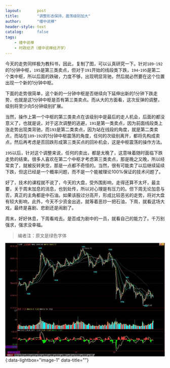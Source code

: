 ```yaml
---
layout:       post
title:        "调整形态保持，震荡级别加大"
author:       "缠中说禅"
header-style: text
catalog:      false
tags:
    - 缠中说禅
    - 时政经济（缠中说禅经济学）
---
```


今天的走势同样极为教科书，因此，复制了图，可以认真研究一下。针对`189`-`192`的1分钟中枢，`195`是第三类卖点，但对于`191`开始的线段类下跌，`194`-`195`是第二个类中枢，所以后面的跌破，力度不够，出现明显背驰，然后就必然要在这个位置出现一个新的1分钟中枢。



下面的走势很简单，这个新的一分钟中枢是否继续向下延伸出新的1分钟下跌走势，也就是这1分钟中枢是否有第三类卖点。而从大的方面看，这次反弹的调整，级别将至少向5分钟级别扩展。



当然，操作上第一个中枢的第三类卖点在该级别中是最后的走人机会，后面的都没意义了，也就是说，对于这次调整的逃避，`191`是第一类卖点，因为前面线段类上涨走势出现类背驰，而`193`是第二类卖点，因为站在线段的角度，就是第二类卖点，而站在`189`-`192`的1分钟中枢震荡的角度，任何的次级别离开，都将先构成卖点，然后再考虑是否回跌形成第三类买点的回补机会，这是中枢震荡的操作方法。



`195`以后，针对这个调整来说，任何的卖出，都是太晚了，这意味着随时面临下跌走势的结束。很多人喜欢在第二个中枢才考虑第三类卖点，那是晚之又晚，所以经常卖了，就被反转夹空，那是一点都不奇怪的。当然，很有可能卖了以后继续延续下跌，但这已经是一个概率问题，而不是一个能被理论100%保证的技术问题了。



好了，技术的课程就不说了，今天的大盘，受外围影响，走得还算不太坏，最主要，关于周末加息的消息，也到处传，所以对心理是有压力的。但下周无论加息与否，真正的主角都是中石油。如果该股过分高开，形成比较恶劣的走势，将对大盘有较大影响，此外，今天不少资金出逃，就等着恶炒一把石油，下周，就看这场大戏，最终是喜剧、悲剧还是闹剧了。



周末，好好休息，下周看戏去。是否成为剧中的一员，就看自己的能力了。千万别强求，强求没幸福。



> 编者注：原文是绿色字体



[![](/img/czsc/20071102-0761.jpg)](/img/czsc/20071102-0761.jpg){:data-lightbox="image-1" data-title=""}
